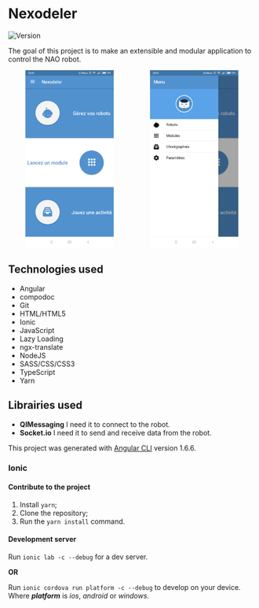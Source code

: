 # Nexodeler

![Version](https://img.shields.io/badge/version-0.1.0-blue.svg)

The goal of this project is to make an extensible and modular application to control the NAO robot.

<div style="text-align:center">
<img src="./assets/nexodeler-1.png" alt="Nexodeler screenshot" width="180" height="360" style="margin-right: 70px">
<img src="./assets/nexodeler-2.png" alt="Nexodeler screenshot" width="180" height="360">
</div>

## Technologies used

- Angular
- compodoc
- Git
- HTML/HTML5
- Ionic
- JavaScript
- Lazy Loading
- ngx-translate
- NodeJS
- SASS/CSS/CSS3
- TypeScript
- Yarn

## Librairies used

- **QIMessaging** I need it to connect to the robot.
- **Socket.io** I need it to send and receive data from the robot.

This project was generated with [Angular CLI](https://github.com/angular/angular-cli) version 1.6.6.

### Ionic

#### Contribute to the project

1. Install `yarn`;
2. Clone the repository;
3. Run the `yarn install` command.

#### Development server

Run `ionic lab -c --debug` for a dev server.

**OR**

Run `ionic cordova run platform -c --debug` to develop on your device. Where ***platform*** is *ios*, *android* or *windows*.
